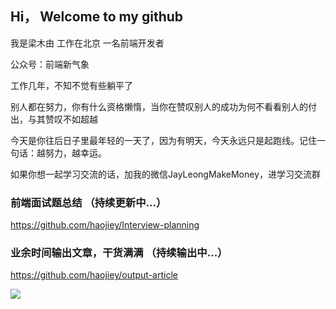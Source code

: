 ## Hi， Welcome to my github

我是梁木由 工作在北京 一名前端开发者

公众号：前端新气象

工作几年，不知不觉有些躺平了

别人都在努力，你有什么资格懒惰，当你在赞叹别人的成功为何不看看别人的付出，与其赞叹不如超越

今天是你往后日子里最年轻的一天了，因为有明天，今天永远只是起跑线。记住一句话：越努力，越幸运。

如果你想一起学习交流的话，加我的微信JayLeongMakeMoney，进学习交流群

### 前端面试题总结 （持续更新中...）
https://github.com/haojiey/Interview-planning

### 业余时间输出文章，干货满满 （持续输出中...）
https://github.com/haojiey/output-article

<img align="left" src="https://github-readme-stats.vercel.app/api?username=haojiey&show_icons=true&icon_color=0366d6&text_color=24292e&bg_color=ffffff&hide_title=true" />
